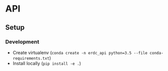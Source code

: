 # API

## Setup

### Development

- Create virtualenv (`conda create -n erdc_api python=3.5 --file conda-requirements.txt`)
- Install locally (`pip install -e .`)